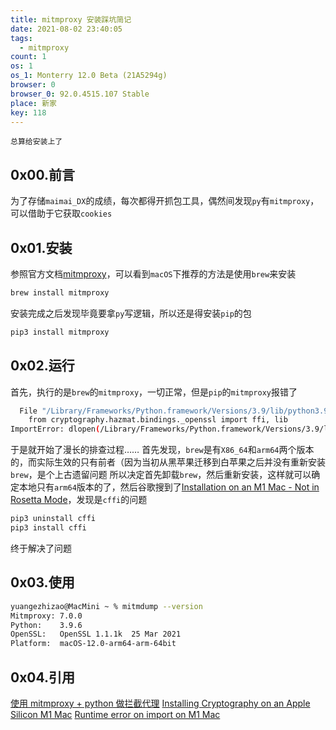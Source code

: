 ```yaml
---
title: mitmproxy 安装踩坑简记
date: 2021-08-02 23:40:05
tags:
  - mitmproxy
count: 1
os: 1
os_1: Monterry 12.0 Beta (21A5294g)
browser: 0
browser_0: 92.0.4515.107 Stable
place: 新家
key: 118
---
```

    总算给安装上了
<!-- more -->
## 0x00.前言
为了存储`maimai_DX`的成绩，每次都得开抓包工具，偶然间发现`py`有`mitmproxy`，可以借助于它获取`cookies`

## 0x01.安装
参照官方文档[mitmproxy](https://web.archive.org/web/20210803125024/https://docs.mitmproxy.org/stable/overview-installation/)，可以看到`macOS`下推荐的方法是使用`brew`来安装
``` bash
brew install mitmproxy
```
安装完成之后发现毕竟要拿`py`写逻辑，所以还是得安装`pip`的包
``` bash
pip3 install mitmproxy
```

## 0x02.运行
首先，执行的是`brew`的`mitmproxy`，一切正常，但是`pip`的`mitmproxy`报错了
``` bash
  File "/Library/Frameworks/Python.framework/Versions/3.9/lib/python3.9/site-packages/cryptography/hazmat/bindings/openssl/binding.py", line 14, in <module>
    from cryptography.hazmat.bindings._openssl import ffi, lib
ImportError: dlopen(/Library/Frameworks/Python.framework/Versions/3.9/lib/python3.9/site-packages/_cffi_backend.cpython-39-darwin.so, 0x0002): tried: '/Library/Frameworks/Python.framework/Versions/3.9/lib/python3.9/site-packages/_cffi_backend.cpython-39-darwin.so' (mach-o file, but is an incompatible architecture (have 'x86_64', need 'arm64e')), '/usr/lib/_cffi_backend.cpython-39-darwin.so' (no such file)
```
于是就开始了漫长的排查过程……
首先发现，`brew`是有`X86_64`和`arm64`两个版本的，而实际生效的只有前者（因为当初从黑苹果迁移到白苹果之后并没有重新安装`brew`，是个上古遗留问题
所以决定首先卸载`brew`，然后重新安装，这样就可以确定本地只有`arm64`版本的了，然后谷歌搜到了[Installation on an M1 Mac - Not in Rosetta Mode](https://web.archive.org/web/20210802155015/https://github.com/pyca/cryptography/issues/5742)，发现是`cffi`的问题
``` bash
pip3 uninstall cffi
pip3 install cffi
```
终于解决了问题

## 0x03.使用
``` bash
yuangezhizao@MacMini ~ % mitmdump --version
Mitmproxy: 7.0.0
Python:    3.9.6
OpenSSL:   OpenSSL 1.1.1k  25 Mar 2021
Platform:  macOS-12.0-arm64-arm-64bit
```

## 0x04.引用
[使用 mitmproxy + python 做拦截代理](https://blog.wolfogre.com/posts/usage-of-mitmproxy/)
[Installing Cryptography on an Apple Silicon M1 Mac](https://web.archive.org/web/20210802160245/https://stackoverflow.com/questions/66035003/installing-cryptography-on-an-apple-silicon-m1-mac)
[Runtime error on import on M1 Mac](https://web.archive.org/web/20210803125234/https://github.com/pyca/cryptography/issues/5843)

